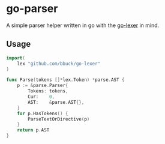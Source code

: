 # go-parser

A simple parser helper written in go with the [go-lexer](https://github.com/bbuck/go-lexer/) in mind.


## Usage
```go
import(
    lex "github.com/bbuck/go-lexer"
)

func Parse(tokens []*lex.Token) *parse.AST {
	p := &parse.Parser{
		Tokens: tokens,
		Cur:    0,
		AST:    &parse.AST{},
	}
	for p.HasTokens() {
		ParseTextOrDirective(p)
	}
	return p.AST
}

```
